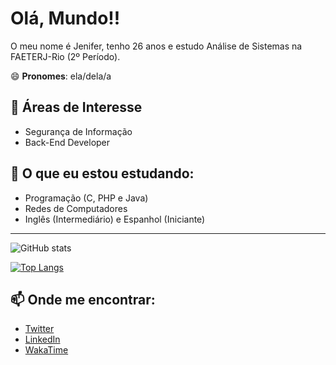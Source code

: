 # Olá, Mundo!! 

O meu nome é Jenifer, tenho 26 anos e estudo Análise de Sistemas na FAETERJ-Rio (2º Período). 


😄 **Pronomes**: ela/dela/a


## 🔭 Áreas de Interesse

 - Segurança de Informação
 - Back-End Developer


## 🌱 O que eu estou estudando:

 - Programação (C, PHP e Java)
 - Redes de Computadores
 - Inglês (Intermediário) e Espanhol (Iniciante)

---

![GitHub stats](https://github-readme-stats.vercel.app/api?username=bruxa-espacial&show_icons=true&theme=midnight-purple)  

[![Top Langs](https://github-readme-stats.vercel.app/api/top-langs/?username=bruxa-espacial&theme=midnight-purple&langs_count=8&layout=compact)](https://github.com/anuraghazra/github-readme-stats)


## 📫 Onde me encontrar:

 - [Twitter](https://twitter.com/bruxa_espacial)
 - [LinkedIn](https://www.linkedin.com/in/jen-angelo/)
 - [WakaTime](https://wakatime.com/@bruxa_espacial)

